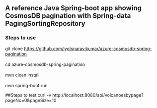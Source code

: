 ## A reference Java Spring-boot app showing CosmosDB pagination with Spring-data PagingSortingRepository

### Steps to use
git clone https://github.com/jyotsnaravikumar/azure-cosmosdb-spring-pagination </br>  
cd azure-cosmosdb-spring-pagination </br>  
mvn clean install </br>  
mvn spring-boot:run </br>  

##Steps to test
curl -v http://localhost:8080/api/volcanoesbypage?pageNo=0&pageSize=10 </br>  
